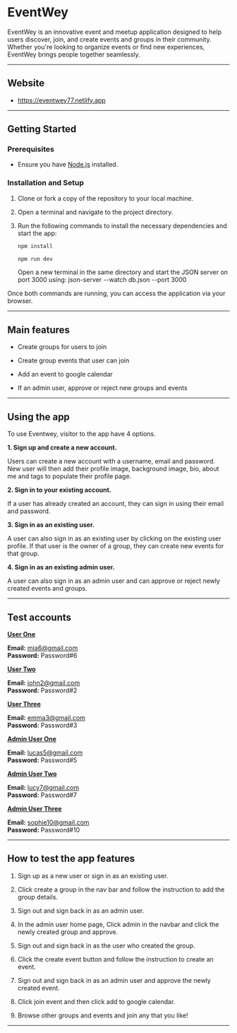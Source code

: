 # EventWey

EventWey is an innovative event and meetup application designed to help users discover, join, and create events and groups in their community. Whether you're looking to organize events or find new experiences, EventWey brings people together seamlessly.

---

## Website

- https://eventwey77.netlify.app

---

## Getting Started

### Prerequisites

- Ensure you have [Node.js](https://nodejs.org/) installed.

### Installation and Setup

1. Clone or fork a copy of the repository to your local machine.

2. Open a terminal and navigate to the project directory.

3. Run the following commands to install the necessary dependencies and start the app:

   ```bash
   npm install
   ```

   ```bash
   npm run dev
   ```

   Open a new terminal in the same directory and start the JSON server on port 3000 using:
   json-server --watch db.json --port 3000

Once both commands are running, you can access the application via your browser.

---

## Main features

- Create groups for users to join

- Create group events that user can join

- Add an event to google calendar

- If an admin user, approve or reject new groups and events

---

## Using the app

To use Eventwey, visitor to the app have 4 options.

**1. Sign up and create a new account.**

Users can create a new account with a username, email and password. New user will then add their profile image, background image, bio, about me and tags to populate their profile page.

**2. Sign in to your existing account.**

If a user has already created an account, they can sign in using their email and password.

**3. Sign in as an existing user.**

A user can also sign in as an existing user by clicking on the existing user profile. If that user is the owner of a group, they can create new events for that group.

**4. Sign in as an existing admin user.**

A user can also sign in as an admin user and can approve or reject newly created events and groups.

---

## Test accounts

<U>**User One**</U>

**Email:** mia6@gmail.com<br>
**Password:** Password#6

<U>**User Two**</U>

**Email:** john2@gmail.com<br>
**Password:** Password#2

<U>**User Three**</U>

**Email:** emma3@gmail.com<br>
**Password:** Password#3

<U>**Admin User One**</U>

**Email:** lucas5@gmail.com<br>
**Password:** Password#5

<U>**Admin User Two**</U>

**Email:** lucy7@gmail.com<br>
**Password:** Password#7

<U>**Admin User Three**</U>

**Email:** sophie10@gmail.com<br>
**Password:** Password#10

---

## How to test the app features

1. Sign up as a new user or sign in as an existing user.

2. Click create a group in the nav bar and follow the instruction to add the group details.

3. Sign out and sign back in as an admin user.

4. In the admin user home page, Click admin in the navbar and click the newly created group and approve.

5. Sign out and sign back in as the user who created the group.

6. Click the create event button and follow the instruction to create an event.

7. Sign out and sign back in as an admin user and approve the newly created event.

8. Click join event and then click add to google calendar.

9. Browse other groups and events and join any that you like!

---
